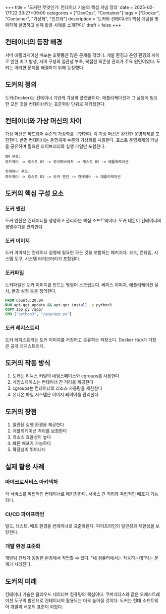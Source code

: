 +++
title = '도커란 무엇인가: 컨테이너 기술의 핵심 개념 정리'
date = 2025-02-17T22:33:27+09:00
categories = ["DevOps", "Container"]
tags = ["Docker", "Container", "가상화", "인프라"]
description = '도커와 컨테이너의 핵심 개념을 명확하게 설명하고 실제 활용 사례를 소개한다.'
draft = false
+++

## 컨테이너의 등장 배경

서버 애플리케이션 배포는 오랫동안 많은 문제를 겪었다. 개발 환경과 운영 환경의 차이로 인한 버그 발생, 서버 구성의 일관성 부족, 복잡한 의존성 관리가 주요 원인이었다. 도커는 이러한 문제를 해결하기 위해 등장했다.

## 도커의 정의

도커(Docker)는 컨테이너 기반의 가상화 플랫폼이다. 애플리케이션과 그 실행에 필요한 모든 것을 컨테이너라는 표준화된 단위로 패키징한다.

## 컨테이너와 가상 머신의 차이

가상 머신은 하드웨어 수준의 가상화를 구현한다. 각 가상 머신은 완전한 운영체제를 포함한다. 반면 컨테이너는 운영체제 수준의 가상화를 사용한다. 호스트 운영체제의 커널을 공유하며 필요한 라이브러리와 실행 파일만 포함한다.

```
VM 구조:
하드웨어 -> 호스트 OS -> 하이퍼바이저 -> 게스트 OS -> 애플리케이션

컨테이너 구조:
하드웨어 -> 호스트 OS -> 도커 엔진 -> 컨테이너 -> 애플리케이션
```

## 도커의 핵심 구성 요소

### 도커 엔진

도커 엔진은 컨테이너를 생성하고 관리하는 핵심 소프트웨어다. 도커 데몬이 컨테이너의 생명주기를 관리한다.

### 도커 이미지

도커 이미지는 컨테이너 실행에 필요한 모든 것을 포함하는 패키지다. 코드, 런타임, 시스템 도구, 시스템 라이브러리가 포함된다.

### 도커파일

도커파일은 도커 이미지를 만드는 명령어 스크립트다. 베이스 이미지, 애플리케이션 설치, 환경 설정 등을 정의한다.

```dockerfile
FROM ubuntu:20.04
RUN apt-get update && apt-get install -y python3
COPY app.py /app/
CMD ["python3", "/app/app.py"]
```

### 도커 레지스트리

도커 레지스트리는 도커 이미지를 저장하고 공유하는 저장소다. Docker Hub가 가장 큰 공개 레지스트리다.

## 도커의 작동 방식

1. 도커는 리눅스 커널의 네임스페이스와 cgroups를 사용한다
2. 네임스페이스는 컨테이너 간 격리를 제공한다
3. cgroups는 컨테이너의 리소스 사용량을 제한한다
4. 유니온 파일 시스템은 이미지 레이어를 관리한다

## 도커의 장점

1. 일관된 실행 환경을 제공한다
2. 애플리케이션 격리를 보장한다
3. 리소스 효율성이 높다
4. 빠른 배포가 가능하다
5. 확장성이 뛰어나다

## 실제 활용 사례

### 마이크로서비스 아키텍처

각 서비스를 독립적인 컨테이너로 패키징한다. 서비스 간 격리와 독립적인 배포가 가능하다.

### CI/CD 파이프라인

빌드, 테스트, 배포 환경을 컨테이너로 표준화한다. 파이프라인의 일관성과 재현성을 보장한다.

### 개발 환경 표준화

개발팀 전체가 동일한 환경에서 작업할 수 있다. "내 컴퓨터에서는 작동하는데"라는 문제가 사라진다.

## 도커의 미래

컨테이너 기술은 클라우드 네이티브 컴퓨팅의 핵심이다. 쿠버네티스와 같은 오케스트레이션 도구의 발전으로 컨테이너의 활용도는 더욱 높아질 것이다. 도커는 현대 소프트웨어 개발과 배포의 표준이 되었다.
